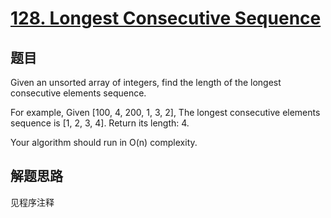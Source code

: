 # [128. Longest Consecutive Sequence](https://leetcode.com/problems/longest-consecutive-sequence/)

## 题目
Given an unsorted array of integers, find the length of the longest consecutive elements sequence.


For example,
Given [100, 4, 200, 1, 3, 2],
The longest consecutive elements sequence is [1, 2, 3, 4]. Return its length: 4.


Your algorithm should run in O(n) complexity.

## 解题思路

见程序注释
